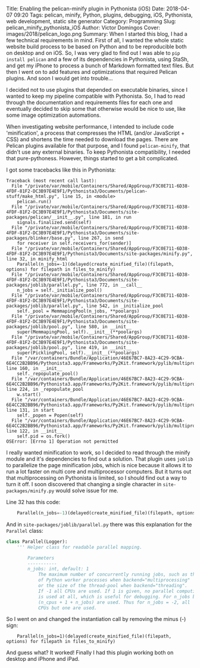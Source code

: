 Title: Enabling the pelican-minify plugin in Pythonista (iOS)
Date: 2018-04-07 09:20
Tags: pelican, minify, Python, plugins, debugging, iOS, Pythonista, web development, static site generator
Category: Programming
Slug: pelican_minify_pythonista_iOS
Author: Victor Domingos
Cover: images/2018/pelican_logo.png
Summary: When I started this blog, I had a few technical requirements in mind. First of all, I wanted the whole static website build process to be based on Python and to be reproducible both on desktop and on iOS. So, I was very glad to find out I was able to `pip install pelican` and a few of its dependencies in Pythonista, using StaSh, and get my iPhone to process a bunch of Markdown formatted text files. But then I went on to add features and optimizations that required Pelican plugins. And soon I would get into trouble...


I decided not to use plugins that depended on executable binaries, since I wanted to keep my pipeline compatible with Pythonista. So, I had to read through the documentation and requirements files for each one and eventually decided to skip some that otherwise would be nice to use, like some image optimization automations.

When investigating website performance, I intended to include code 'minification', a process that compresses the HTML (and/or JavaScript + CSS) and shortens the time needed to download the pages. There are Pelican plugins available for that purpose, and I found `pelican-minify`, that didn't use any external binaries. To keep Pythonista compatibility, I needed that pure-pythoness. However, things started to get a bit complicated.

I got some tracebacks like this in Pythonista:

```pytb
Traceback (most recent call last):
  File "/private/var/mobile/Containers/Shared/AppGroup/F3C0E711-6D38-4FDF-81F2-DC3B97E4E9F1/Pythonista3/Documents/pelican-stuff/make_html.py", line 15, in <module>
    pelican.run()
  File "/private/var/mobile/Containers/Shared/AppGroup/F3C0E711-6D38-4FDF-81F2-DC3B97E4E9F1/Pythonista3/Documents/site-packages/pelican/__init__.py", line 181, in run
    signals.finalized.send(self)
  File "/private/var/mobile/Containers/Shared/AppGroup/F3C0E711-6D38-4FDF-81F2-DC3B97E4E9F1/Pythonista3/Documents/site-packages/blinker/base.py", line 267, in send
    for receiver in self.receivers_for(sender)]
  File "/private/var/mobile/Containers/Shared/AppGroup/F3C0E711-6D38-4FDF-81F2-DC3B97E4E9F1/Pythonista3/Documents/site-packages/minify.py", line 32, in minify_html
    Parallel(n_jobs=-1)(delayed(create_minified_file)(filepath, options) for filepath in files_to_minify)
  File "/private/var/mobile/Containers/Shared/AppGroup/F3C0E711-6D38-4FDF-81F2-DC3B97E4E9F1/Pythonista3/Documents/site-packages/joblib/parallel.py", line 772, in __call__
    n_jobs = self._initialize_pool()
  File "/private/var/mobile/Containers/Shared/AppGroup/F3C0E711-6D38-4FDF-81F2-DC3B97E4E9F1/Pythonista3/Documents/site-packages/joblib/parallel.py", line 542, in _initialize_pool
    self._pool = MemmapingPool(n_jobs, **poolargs)
  File "/private/var/mobile/Containers/Shared/AppGroup/F3C0E711-6D38-4FDF-81F2-DC3B97E4E9F1/Pythonista3/Documents/site-packages/joblib/pool.py", line 580, in __init__
    super(MemmapingPool, self).__init__(**poolargs)
  File "/private/var/mobile/Containers/Shared/AppGroup/F3C0E711-6D38-4FDF-81F2-DC3B97E4E9F1/Pythonista3/Documents/site-packages/joblib/pool.py", line 419, in __init__
    super(PicklingPool, self).__init__(**poolargs)
  File "/var/containers/Bundle/Application/46E67BC7-8A23-4C29-9CBA-6E4CC2B2BB96/Pythonista3.app/Frameworks/Py2Kit.framework/pylib/multiprocessing/pool.py", line 160, in __init__
    self._repopulate_pool()
  File "/var/containers/Bundle/Application/46E67BC7-8A23-4C29-9CBA-6E4CC2B2BB96/Pythonista3.app/Frameworks/Py2Kit.framework/pylib/multiprocessing/pool.py", line 224, in _repopulate_pool
    w.start()
  File "/var/containers/Bundle/Application/46E67BC7-8A23-4C29-9CBA-6E4CC2B2BB96/Pythonista3.app/Frameworks/Py2Kit.framework/pylib/multiprocessing/process.py", line 131, in start
    self._popen = Popen(self)
  File "/var/containers/Bundle/Application/46E67BC7-8A23-4C29-9CBA-6E4CC2B2BB96/Pythonista3.app/Frameworks/Py2Kit.framework/pylib/multiprocessing/forking.py", line 122, in __init__
    self.pid = os.fork()
OSError: [Errno 1] Operation not permitted
```

I really wanted minification to work, so I decided to read through the minify module and it's dependencies to find out a solution. That plugin uses `joblib` to parallelize the page minification jobs, which is nice because it allows it to run a lot faster on multi core and multiprocessor computers. But it turns out that multiprocessing on Pythonista is limited, so I should find out a way to turn it off. I soon discovered that changing a single character in `site-packages/minify.py` would solve issue for me.

Line 32 has this code:

```python
    Parallel(n_jobs=-1)(delayed(create_minified_file)(filepath, options) for filepath in files_to_minify)
```

And in `site-packages/joblib/parallel.py` there was this explanation for the `Parallel` class:

```python
class Parallel(Logger):
    ''' Helper class for readable parallel mapping.

        Parameters
        -----------
        n_jobs: int, default: 1
            The maximum number of concurrently running jobs, such as the number
            of Python worker processes when backend="multiprocessing"
            or the size of the thread-pool when backend="threading".
            If -1 all CPUs are used. If 1 is given, no parallel computing code
            is used at all, which is useful for debugging. For n_jobs below -1,
            (n_cpus + 1 + n_jobs) are used. Thus for n_jobs = -2, all
            CPUs but one are used.
```

So I went on and changed the instantiation call by removing the minus (-) sign:

```
    Parallel(n_jobs=1)(delayed(create_minified_file)(filepath, options) for filepath in files_to_minify)
```

And guess what? It worked! Finally I had this plugin working both on desktop and iPhone and iPad.

